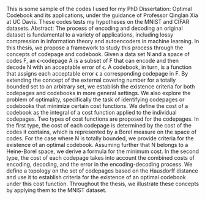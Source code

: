 This is some sample of the codes I used for my PhD Dissertation: Optimal Codebook and its applications, under the guidance of Professor Qinglan Xia at UC Davis. These codes tests my hypotheses on the MNIST and CIFAR datasets.
Abstract: The process of encoding and decoding an original dataset is fundamental to a variety of applications, including lossy compression in information theory and autoencoders in machine learning. In this thesis, we propose a framework to study this process through the concepts of codepage and codebook. Given a data set N and a space of codes F, an ϵ-codepage A is a subset of F that can encode and then decode N with an acceptable error of ϵ. A codebook, in turn, is a function that assigns each acceptable error ϵ a corresponding codepage in F. By extending the concept of the external covering number for a totally bounded set to an arbitrary set, we establish the existence criteria for both codepages and codebooks in more general settings. We also explore the problem of optimality, specifically the task of identifying codepages or codebooks that minimize certain cost functions. We define the cost of a codebook as the integral of a cost function applied to the individual codepages. Two types of cost functions are proposed for the codepages. In the first type, the cost of each codepage is determined by the cost of the codes it contains, which is represented by a Borel measure on the space of codes. For the case where N is totally bounded, we provide criteria for the existence of an optimal codebook. Assuming further that N belongs to a Heine-Borel space, we derive a formula for the minimum cost. In the second type, the cost of each codepage takes into account the combined costs of encoding, decoding, and the error in the encoding-decoding process. We define a topology on the set of codepages based on the Hausdorff distance and use it to establish criteria for the existence of an optimal codebook under this cost function. Throughout the thesis, we illustrate these concepts by applying them to the MNIST dataset.
